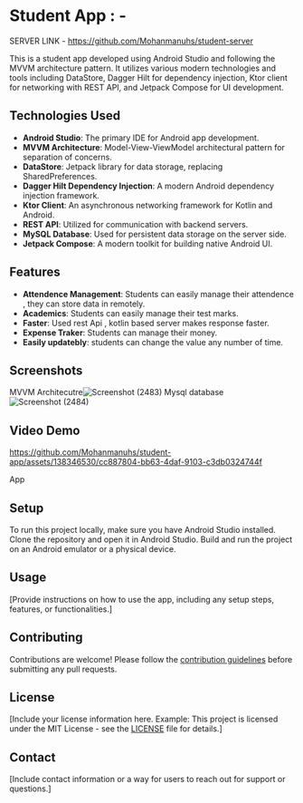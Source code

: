 # Student App : -

SERVER LINK - https://github.com/Mohanmanuhs/student-server

This is a student app developed using Android Studio and following the MVVM architecture pattern. It utilizes various modern technologies and tools including DataStore, Dagger Hilt for dependency injection, Ktor client for networking with REST API, and Jetpack Compose for UI development.

## Technologies Used

- **Android Studio**: The primary IDE for Android app development.
- **MVVM Architecture**: Model-View-ViewModel architectural pattern for separation of concerns.
- **DataStore**: Jetpack library for data storage, replacing SharedPreferences.
- **Dagger Hilt Dependency Injection**: A modern Android dependency injection framework.
- **Ktor Client**: An asynchronous networking framework for Kotlin and Android.
- **REST API**: Utilized for communication with backend servers.
- **MySQL Database**: Used for persistent data storage on the server side.
- **Jetpack Compose**: A modern toolkit for building native Android UI.

## Features

- **Attendence Management**: Students can easily manage their attendence , they can store data in remotely.
- **Academics**: Students can easily manage their test marks.
- **Faster**: Used rest Api , kotlin based server makes response faster.
- **Expense Traker**: Students can manage their money.
- **Easily updatebly**: students can change the value any number of time.


## Screenshots

MVVM Architecutre![Screenshot (2483)](https://github.com/Mohanmanuhs/student-app/assets/138346530/c5ec4ceb-5b17-488e-9d9b-d940f9f3cc9d)
Mysql database
![Screenshot (2484)](https://github.com/Mohanmanuhs/student-app/assets/138346530/cb5bc639-40ff-4309-a94e-f042f0dd071c)

## Video Demo


https://github.com/Mohanmanuhs/student-app/assets/138346530/cc887804-bb63-4daf-9103-c3db0324744f

App

## Setup

To run this project locally, make sure you have Android Studio installed. Clone the repository and open it in Android Studio. Build and run the project on an Android emulator or a physical device.

## Usage

[Provide instructions on how to use the app, including any setup steps, features, or functionalities.]

## Contributing

Contributions are welcome! Please follow the [contribution guidelines](CONTRIBUTING.md) before submitting any pull requests.

## License

[Include your license information here. Example: This project is licensed under the MIT License - see the [LICENSE](LICENSE) file for details.]

## Contact

[Include contact information or a way for users to reach out for support or questions.]

